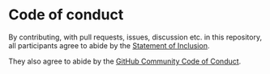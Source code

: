# Code of conduct

By contributing, with pull requests, issues, discussion etc. in this repository, all participants agree to abide by the [Statement of Inclusion](STATEMENT-OF-INCLUSION).

They also agree to abide by the [GitHub Community Code of Conduct](https://docs.github.com/en/site-policy/github-terms/github-community-code-of-conduct).
